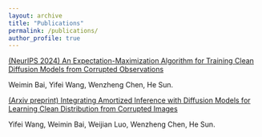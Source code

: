 ```yaml
---
layout: archive
title: "Publications"
permalink: /publications/
author_profile: true
---
```


[(NeurIPS 2024) An Expectation-Maximization Algorithm for Training Clean Diffusion Models from Corrupted Observations](https://arxiv.org/abs/2407.01014)

Weimin Bai, Yifei Wang, Wenzheng Chen, He Sun.

[(Arxiv preprint) Integrating Amortized Inference with Diffusion Models for Learning Clean Distribution from Corrupted Images](https://arxiv.org/abs/2407.11162)

Yifei Wang, Weimin Bai, Weijian Luo, Wenzheng Chen, He Sun.

